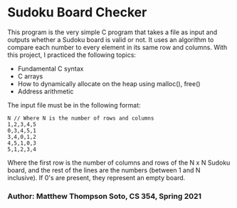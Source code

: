 # Sudoku Board Checker
This program is the very simple C program that takes a file as input and outputs whether a Sudoku board is valid or not. It uses an algorithm to compare each number to every element in its same row and columns. With this project, I practiced the following topics:
- Fundamental C syntax
- C arrays
- How to dynamically allocate on the heap using malloc(), free()
- Address arithmetic

The input file must be in the following format:
```
N // Where N is the number of rows and columns
1,2,3,4,5
0,3,4,5,1
3,4,0,1,2
4,5,1,0,3
5,1,2,3,4
```
Where the first row is the number of columns and rows of the N x N Sudoku board, and the rest of the lines are the numbers (between 1 and N inclusive). If 0's are present, they represent an empty board.

### Author: Matthew Thompson Soto, CS 354, Spring 2021
